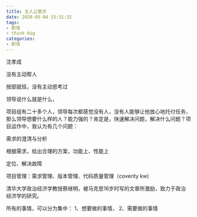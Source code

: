 ```yaml
---
title: 主人公意识
date: 2020-05-04 15:31:32
tags:
- 职场
- think big
categories:
- 职场
---
```


沈孝成

没有主动帮人

按部就班，没有主动思考过

领导说什么就是什么，



项目组有二十多个人，领导每次都感觉没有人，没有人能够让他放心地托付任务，那么领导想要什么样的人？能力强的？肯定是，快速解决问题，解决什么问题？项目运作中，我认为有几个问题：

需求的澄清与分析

根据需求，给出合理的方案，功能上、性能上

定位、解决故障

项目管理：需求管理、版本管理、代码质量管理（coverity kw)

清华大学政治经济学教授蔡继明，被马克思16岁时写的文章所激励，致力于政治经济学的研究。

所有的事情，可以分为集中：
1、想要做的事情，
2、需要做的事情